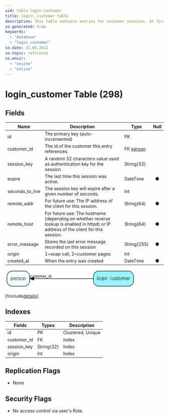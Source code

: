```yaml
---
uid: table-login-customer
title: login\_customer table
description: This table contains entries for customer sessions. At first only used for Soap logins, but will later also be used for web logins
so.generated: true
keywords:
  - "database"
  - "login_customer"
so.date: 21.03.2021
so.topic: reference
so.envir:
  - "onsite"
  - "online"
---
```


# login\_customer Table (298)

## Fields

| Name | Description | Type | Null |
|------|-------------|------|:----:|
|id|The primary key (auto-incremented)|PK| |
|customer\_id|The id of the customer this entry references.|FK [person](person.md)| |
|session\_key|A random 32 characters value used as authentication key for the session.|String(32)| |
|expire|The last time this session was active.|DateTime|&#x25CF;|
|seconds\_to\_live|The session key will expire after a given number of seconds.|Int| |
|remote\_addr|For future use: The IP address of the client for this session.|String(64)|&#x25CF;|
|remote\_host|For future use: The hostname (depending on whether reverse lookup is enabled in httpd) or IP address of the client for this session.|String(64)|&#x25CF;|
|error\_message|Stores the last error message recorded on this session|String(255)|&#x25CF;|
|origin|1=soap call, 2=customer pages|Int| |
|created\_at|When the entry was created|DateTime|&#x25CF;|


![login_customer table relationship diagram](./media/login_customer.png)

[!include[details](./includes/login-customer.md)]

## Indexes

| Fields | Types | Description |
|--------|-------|-------------|
|id |PK |Clustered, Unique |
|customer\_id |FK |Index |
|session\_key |String(32) |Index |
|origin |Int |Index |

## Replication Flags

* None

## Security Flags

* No access control via user's Role.

